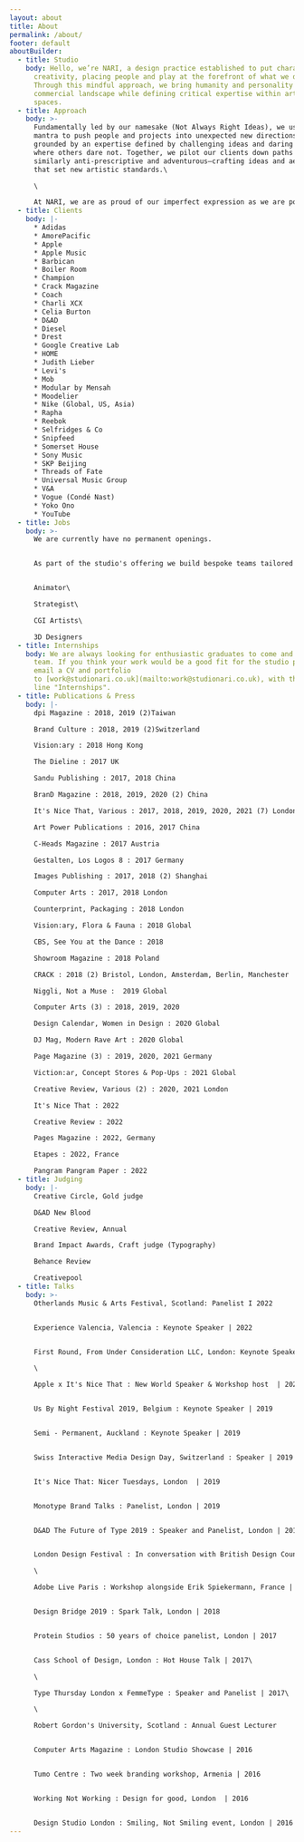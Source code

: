 ```yaml
---
layout: about
title: About
permalink: /about/
footer: default
aboutBuilder:
  - title: Studio
    body: Hello, we’re NARI, a design practice established to put character back in
      creativity, placing people and play at the forefront of what we do.
      Through this mindful approach, we bring humanity and personality to the
      commercial landscape while defining critical expertise within artistic
      spaces.
  - title: Approach
    body: >-
      Fundamentally led by our namesake (Not Always Right Ideas), we use our
      mantra to push people and projects into unexpected new directions,
      grounded by an expertise defined by challenging ideas and daring to go
      where others dare not. Together, we pilot our clients down paths that are
      similarly anti-prescriptive and adventurous—crafting ideas and aesthetics
      that set new artistic standards.\

      \

      At NARI, we are as proud of our imperfect expression as we are powered by strategic thinking, founding the work we do with branding and psychological theory before the pen touches the page. Collaborative at our core, we work alongside our expansive NARI network of multi-disciplinary specialists, ensuring that each and every project is uniquely tailored to its specific needs.
  - title: Clients
    body: |-
      * Adidas
      * AmorePacific
      * Apple
      * Apple Music
      * Barbican
      * Boiler Room
      * Champion
      * Crack Magazine
      * Coach
      * Charli XCX
      * Celia Burton
      * D&AD
      * Diesel
      * Drest
      * Google Creative Lab
      * HOME
      * Judith Lieber
      * Levi's
      * Mob
      * Modular by Mensah
      * Moodelier
      * Nike (Global, US, Asia)
      * Rapha
      * Reebok
      * Selfridges & Co
      * Snipfeed
      * Somerset House
      * Sony Music
      * SKP Beijing
      * Threads of Fate
      * Universal Music Group
      * V&A
      * Vogue (Condé Nast)
      * Yoko Ono
      * YouTube
  - title: Jobs
    body: >-
      We are currently have no permanent openings.


      As part of the studio's offering we build bespoke teams tailored to the client and project, this means we are constantly looking for new partners to collaborate with. If you think your work, enthusiasm, and interest align with what we do at NARI please send your CV and Portfolio to [work@studionari.co.uk](mailto:work@studionari.co.uk), with the subject line "Freelance Position - Your title". We are looking for the following freelance positions;


      Animator\

      Strategist\

      CGI Artists\

      3D Designers
  - title: Internships
    body: We are always looking for enthusiastic graduates to come and work with the
      team. If you think your work would be a good fit for the studio please
      email a CV and portfolio
      to [work@studionari.co.uk](mailto:work@studionari.co.uk), with the subject
      line "Internships".
  - title: Publications & Press
    body: |-
      dpi Magazine : 2018, 2019 (2)Taiwan

      Brand Culture : 2018, 2019 (2)Switzerland

      Vision:ary : 2018 Hong Kong

      The Dieline : 2017 UK

      Sandu Publishing : 2017, 2018 China

      BranD Magazine : 2018, 2019, 2020 (2) China

      It's Nice That, Various : 2017, 2018, 2019, 2020, 2021 (7) London

      Art Power Publications : 2016, 2017 China

      C-Heads Magazine : 2017 Austria

      Gestalten, Los Logos 8 : 2017 Germany

      Images Publishing : 2017, 2018 (2) Shanghai

      Computer Arts : 2017, 2018 London

      Counterprint, Packaging : 2018 London

      Vision:ary, Flora & Fauna : 2018 Global

      CBS, See You at the Dance : 2018 

      Showroom Magazine : 2018 Poland

      CRACK : 2018 (2) Bristol, London, Amsterdam, Berlin, Manchester

      Niggli, Not a Muse :  2019 Global

      Computer Arts (3) : 2018, 2019, 2020

      Design Calendar, Women in Design : 2020 Global

      DJ Mag, Modern Rave Art : 2020 Global

      Page Magazine (3) : 2019, 2020, 2021 Germany

      Viction:ar, Concept Stores & Pop-Ups : 2021 Global

      Creative Review, Various (2) : 2020, 2021 London

      It's Nice That : 2022 

      Creative Review : 2022

      Pages Magazine : 2022, Germany

      Etapes : 2022, France

      Pangram Pangram Paper : 2022
  - title: Judging
    body: |-
      Creative Circle, Gold judge

      D&AD New Blood

      Creative Review, Annual

      Brand Impact Awards, Craft judge (Typography)

      Behance Review

      Creativepool
  - title: Talks
    body: >-
      Otherlands Music & Arts Festival, Scotland: Panelist I 2022


      Experience Valencia, Valencia : Keynote Speaker | 2022 


      First Round, From Under Consideration LLC, London: Keynote Speaker | 2022\

      \

      Apple x It's Nice That : New World Speaker & Workshop host  | 2021


      Us By Night Festival 2019, Belgium : Keynote Speaker | 2019


      Semi - Permanent, Auckland : Keynote Speaker | 2019


      Swiss Interactive Media Design Day, Switzerland : Speaker | 2019


      It's Nice That: Nicer Tuesdays, London  | 2019


      Monotype Brand Talks : Panelist, London | 2019


      D&AD The Future of Type 2019 : Speaker and Panelist, London | 2019


      London Design Festival : In conversation with British Design Council  | 2019\

      \

      Adobe Live Paris : Workshop alongside Erik Spiekermann, France | 2018


      Design Bridge 2019 : Spark Talk, London | 2018


      Protein Studios : 50 years of choice panelist, London | 2017


      Cass School of Design, London : Hot House Talk | 2017\

      \

      Type Thursday London x FemmeType : Speaker and Panelist | 2017\

      \

      Robert Gordon's University, Scotland : Annual Guest Lecturer


      Computer Arts Magazine : London Studio Showcase | 2016


      Tumo Centre : Two week branding workshop, Armenia | 2016


      Working Not Working : Design for good, London  | 2016


      Design Studio London : Smiling, Not Smiling event, London | 2016
---
```

